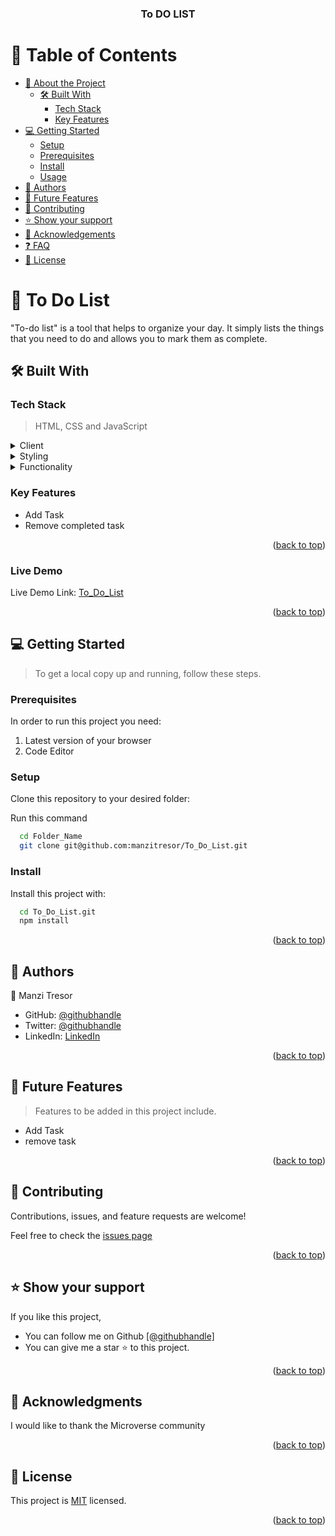 
<a name="readme-top"></a>

<div align="center">

  <h3><b>To DO LIST</b></h3>

</div>

<!-- TABLE OF CONTENTS -->

# 📗 Table of Contents

- [📖 About the Project](#about-project)
  - [🛠 Built With](#built-with)
    - [Tech Stack](#tech-stack)
    - [Key Features](#key-features)
- [💻 Getting Started](#getting-started)
  - [Setup](#setup)
  - [Prerequisites](#prerequisites)
  - [Install](#install)
  - [Usage](#usage)
- [👥 Authors](#authors)
- [🔭 Future Features](#future-features)
- [🤝 Contributing](#contributing)
- [⭐️ Show your support](#support)
- [🙏 Acknowledgements](#acknowledgements)
- [❓ FAQ](#faq)
- [📝 License](#license)

<!-- PROJECT DESCRIPTION -->

# 📖 To Do List<a name="about-project"></a>

 "To-do list" is a tool that helps to organize your day. It simply lists the things that you need to do and allows you to mark them as complete.

## 🛠 Built With <a name="built-with"></a>

### Tech Stack <a name="tech-stack"></a>

> HTML, CSS and JavaScript

<details>
  <summary>Client</summary>
  <ul>
    <li><a href="https://html.com/">HTML</a></li>
  </ul>
</details>

<details>
  <summary>Styling</summary>
  <ul>
    <li><a href="https://css-tricks.com/">CSS</a></li>
  </ul>
</details>
<details>
  <summary>Functionality</summary>
  <ul>
    <li><a href="https://www.javascripttutorial.net/">Javascript</a></li>
  </ul>
</details>

<!-- Features -->

### Key Features <a name="key-features"></a>
- Add Task
- Remove completed task

<p align="right">(<a href="#readme-top">back to top</a>)</p>

### Live Demo <a name="live-demo"></a>

Live Demo Link: <a href="https://manzitresor.github.io/To_Do_List/dist">To_Do_List</a>

<p align="right">(<a href="#readme-top">back to top</a>)</p>

## 💻 Getting Started <a name="getting-started"></a>

> To get a local copy up and running, follow these steps.

### Prerequisites

In order to run this project you need:

1. Latest version of your browser
2. Code Editor

<!--
Example command:

```sh
 gem install rails
```
 -->

### Setup

Clone this repository to your desired folder:

Run this command

```sh
  cd Folder_Name
  git clone git@github.com:manzitresor/To_Do_List.git
```

### Install

Install this project with:

```sh
  cd To_Do_List.git
  npm install
```

<p align="right">(<a href="#readme-top">back to top</a>)</p>

<!-- AUTHORS -->

## 👥 Authors <a name="authors"></a>

👤 Manzi Tresor

- GitHub: [@githubhandle](https://github.com/manzitresor)
- Twitter: [@githubhandle](https://twitter.com/MANZITresor3)
- LinkedIn: [LinkedIn](https://www.linkedin.com/in/manzi-tresor-783b4022a/)

<p align="right">(<a href="#readme-top">back to top</a>)</p>

<!-- FUTURE FEATURES -->

## 🔭 Future Features <a name="future-features"></a>

> Features to be added in this project include.

- Add Task
- remove task


<p align="right">(<a href="#readme-top">back to top</a>)</p>

<!-- CONTRIBUTING -->

## 🤝 Contributing <a name="contributing"></a>

Contributions, issues, and feature requests are welcome!

Feel free to check the <a href="https://github.com/manzitresor/To_Do_List/issues">issues page</a>

<p align="right">(<a href="#readme-top">back to top</a>)</p>

<!-- SUPPORT -->

## ⭐️ Show your support <a name="support"></a>

If you like this project,
- You can follow me on Github <a href ="https://github.com/manzitresor">[@githubhandle]</a> 
- You can give me a star ⭐ to this project.

<p align="right">(<a href="#readme-top">back to top</a>)</p>

<!-- ACKNOWLEDGEMENTS -->

## 🙏 Acknowledgments <a name="acknowledgements"></a>

I would like to thank the Microverse community

<p align="right">(<a href="#readme-top">back to top</a>)</p>

## 📝 License <a name="license"></a>

This project is [MIT](./LICENSE) licensed.

<p align="right">(<a href="#readme-top">back to top</a>)</p>
